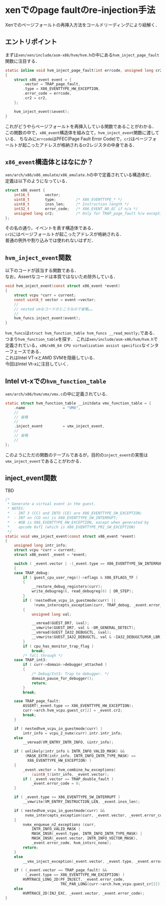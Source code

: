 # xenでのpage faultのre-injection手法
Xenでのページフォールトの再挿入方法をコールドリーディングにより紐解く．

## エントリポイント
まずは`xen/xen/include/asm-x86/hvm/hvm.h`の中にある`hvm_inject_page_fault`関数に注目する．  
```C
static inline void hvm_inject_page_fault(int errcode, unsigned long cr2)
{
    struct x86_event event = {
        .vector = TRAP_page_fault,
        .type = X86_EVENTTYPE_HW_EXCEPTION,
        .error_code = errcode,
        .cr2 = cr2,
    };

    hvm_inject_event(&event);
}
```
これがどうやらページフォールトを再挿入している関数であることがわかる．  
この関数の中で，`x86_event`構造体を組み立て，`hvm_inject_event`関数に渡している． 
ちなみに`errcode`はPFEC(Page Fault Error Code)で，`cr2`はページフォールトが起こったアドレスが格納されるcr2レジスタの中身である．

## `x86_event`構造体とはなにか？
`xen/arch/x86/x86_emulate/x86_emulate.h`の中で定義されている構造体だ．  
定義は以下のようになっている．  
```C
struct x86_event {
    int16_t       vector;
    uint8_t       type;         /* X86_EVENTTYPE_* */
    uint8_t       insn_len;     /* Instruction length */
    int32_t       error_code;   /* X86_EVENT_NO_EC if n/a */
    unsigned long cr2;          /* Only for TRAP_page_fault h/w exception */
};
```
その名の通り，イベントを表す構造体である．  
`cr2`にはページフォールトが起こったアドレスが格納される．  
普通の例外や割り込みでは使われないはずだ．

## `hvm_inject_event`関数
以下のコードが該当する関数である．  
なお，Assertなコードは本質ではないため除外している．  
```C
void hvm_inject_event(const struct x86_event *event)
{
    struct vcpu *curr = current;
    const uint8_t vector = event->vector;
    //
    // nested vmなコードのところなので省略……
    //
    hvm_funcs.inject_event(event);
}
```
`hvm_funcs`は`struct hvm_function_table hvm_funcs __read_mostly;`である．  
つまり`hvm_function_table`を探す．
これは`xen/include/asm-x86/hvm/hvm.h`で定義されている，`x86/x86_64 CPU virtualization assist specifics`なインターフェースである．  
これはIntel VT-xとAMD SVMを隠蔽している．  
今回はIntel Vt-xに注目していく．

## Intel vt-xでの`hvm_function_table`
`xen/arch/x86/hvm/vmx/vmx.c`の中に定義されている．
```C
static struct hvm_function_table __initdata vmx_function_table = {
    .name                 = "VMX",
    //
    // 省略
    //
    .inject_event         = vmx_inject_event,
    //
    // 省略
    //
};
```
このようにただの関数のテーブルであるが，目的の`inject_event`の実態は`vmx_inject_event`であることがわかる．

## inject_event関数
TBD
```C
/*
 * Generate a virtual event in the guest.
 * NOTES:
 *  - INT 3 (CC) and INTO (CE) are X86_EVENTTYPE_SW_EXCEPTION;
 *  - INT nn (CD nn) is X86_EVENTTYPE_SW_INTERRUPT;
 *  - #DB is X86_EVENTTYPE_HW_EXCEPTION, except when generated by
 *    opcode 0xf1 (which is X86_EVENTTYPE_PRI_SW_EXCEPTION)
 */
static void vmx_inject_event(const struct x86_event *event)
{
    unsigned long intr_info;
    struct vcpu *curr = current;
    struct x86_event _event = *event;

    switch ( _event.vector | -(_event.type == X86_EVENTTYPE_SW_INTERRUPT) )
    {
    case TRAP_debug:
        if ( guest_cpu_user_regs()->eflags & X86_EFLAGS_TF )
        {
            __restore_debug_registers(curr);
            write_debugreg(6, read_debugreg(6) | DR_STEP);
        }
        if ( !nestedhvm_vcpu_in_guestmode(curr) ||
             !nvmx_intercepts_exception(curr, TRAP_debug, _event.error_code) )
        {
            unsigned long val;

            __vmread(GUEST_DR7, &val);
            __vmwrite(GUEST_DR7, val & ~DR_GENERAL_DETECT);
            __vmread(GUEST_IA32_DEBUGCTL, &val);
            __vmwrite(GUEST_IA32_DEBUGCTL, val & ~IA32_DEBUGCTLMSR_LBR);
        }
        if ( cpu_has_monitor_trap_flag )
            break;
        /* fall through */
    case TRAP_int3:
        if ( curr->domain->debugger_attached )
        {
            /* Debug/Int3: Trap to debugger. */
            domain_pause_for_debugger();
            return;
        }
        break;

    case TRAP_page_fault:
        ASSERT(_event.type == X86_EVENTTYPE_HW_EXCEPTION);
        curr->arch.hvm_vcpu.guest_cr[2] = _event.cr2;
        break;
    }

    if ( nestedhvm_vcpu_in_guestmode(curr) )
        intr_info = vcpu_2_nvmx(curr).intr.intr_info;
    else
        __vmread(VM_ENTRY_INTR_INFO, &intr_info);

    if ( unlikely(intr_info & INTR_INFO_VALID_MASK) &&
         (MASK_EXTR(intr_info, INTR_INFO_INTR_TYPE_MASK) ==
          X86_EVENTTYPE_HW_EXCEPTION) )
    {
        _event.vector = hvm_combine_hw_exceptions(
            (uint8_t)intr_info, _event.vector);
        if ( _event.vector == TRAP_double_fault )
            _event.error_code = 0;
    }

    if ( _event.type >= X86_EVENTTYPE_SW_INTERRUPT )
        __vmwrite(VM_ENTRY_INSTRUCTION_LEN, _event.insn_len);

    if ( nestedhvm_vcpu_in_guestmode(curr) &&
         nvmx_intercepts_exception(curr, _event.vector, _event.error_code) )
    {
        nvmx_enqueue_n2_exceptions (curr, 
            INTR_INFO_VALID_MASK |
            MASK_INSR(_event.type, INTR_INFO_INTR_TYPE_MASK) |
            MASK_INSR(_event.vector, INTR_INFO_VECTOR_MASK),
            _event.error_code, hvm_intsrc_none);
        return;
    }
    else
        __vmx_inject_exception(_event.vector, _event.type, _event.error_code);

    if ( (_event.vector == TRAP_page_fault) &&
         (_event.type == X86_EVENTTYPE_HW_EXCEPTION) )
        HVMTRACE_LONG_2D(PF_INJECT, _event.error_code,
                         TRC_PAR_LONG(curr->arch.hvm_vcpu.guest_cr[2]));
    else
        HVMTRACE_2D(INJ_EXC, _event.vector, _event.error_code);
}
```
